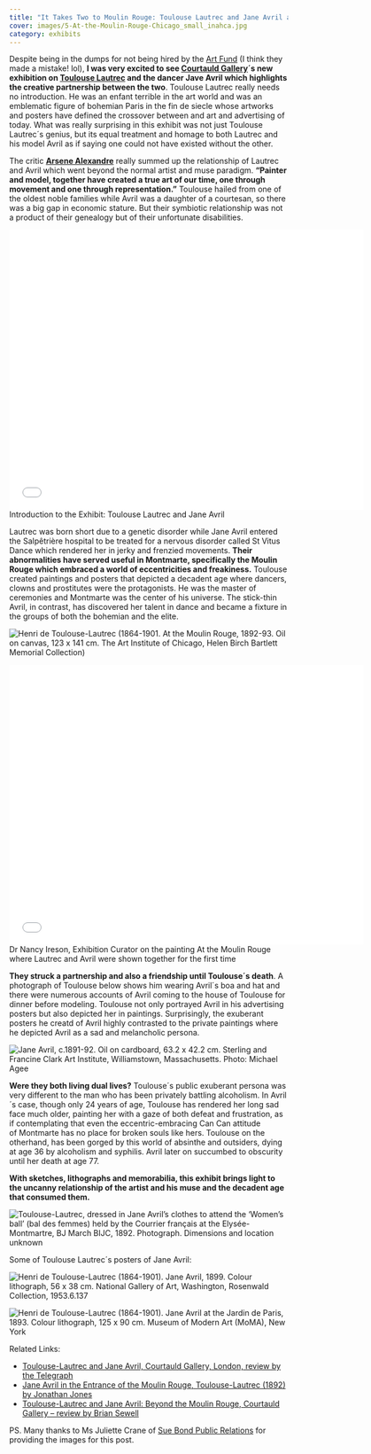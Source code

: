 ```yaml
---
title: "It Takes Two to Moulin Rouge: Toulouse Lautrec and Jane Avril at the Courtauld"
cover: images/5-At-the-Moulin-Rouge-Chicago_small_inahca.jpg
category: exhibits
---
```


Despite being in the dumps for not being hired by the [Art Fund](http://artfund.org "Art Fund") (I think they made a mistake! lol), **I was very excited to see [Courtauld Gallery](http://www.courtauld.ac.uk/index.html "Courtauld Art Gallery")´s new exhibition on [Toulouse Lautrec](http://www.toulouse-lautrec-foundation.org/ "Toulouse Lautrec Foundation") and the dancer Jave Avril which highlights the creative partnership between the two**. Toulouse Lautrec really needs no introduction. He was an enfant terrible in the art world and was an emblematic figure of bohemian Paris in the fin de siecle whose artworks and posters have defined the crossover between and art and advertising of today. What was really surprising in this exhibit was not just Toulouse Lautrec´s genius, but its equal treatment and homage to both Lautrec and his model Avril as if saying one could not have existed without the other.

The critic **[Arsene Alexandre](http://www.amazon.com/s?ie=UTF8&rh=n%3A283155%2Cp_27%3AArs%C3%A8ne%20Alexandre&field-author=Ars%C3%A8ne%20Alexandre&page=1 "Arsene Alexandre")** really summed up the relationship of Lautrec and Avril which went beyond the normal artist and muse paradigm. **“Painter and model, together have created a true art of our time, one through movement and one through representation.”** Toulouse hailed from one of the oldest noble families while Avril was a daughter of a courtesan, so there was a big gap in economic stature. But their symbiotic relationship was not a product of their genealogy but of their unfortunate disabilities.

<iframe allowfullscreen="" class="youtube-player" frameborder="0" height="505" src="//www.youtube.com/embed/L23V5Rm6kX8?wmode=transparent&fs=1&hl=en&modestbranding=1&iv_load_policy=3&showsearch=0&rel=0&theme=dark" title="YouTube video player" type="text/html" width="640"></iframe>

<figcaption>Introduction to the Exhibit: Toulouse Lautrec and Jane Avril</figcaption>

Lautrec was born short due to a genetic disorder while Jane Avril entered the Salpêtrière hospital to be treated for a nervous disorder called St Vitus Dance which rendered her in jerky and frenzied movements. **Their abnormalities have served useful in Montmarte, specifically the Moulin Rouge which embraced a world of eccentricities and freakiness.** Toulouse created paintings and posters that depicted a decadent age where dancers, clowns and prostitutes were the protagonists. He was the master of ceremonies and Montmarte was the center of his universe. The stick-thin Avril, in contrast, has discovered her talent in dance and became a fixture in the groups of both the bohemian and the elite.

![](./images/5-At-the-Moulin-Rouge-Chicago_small_inahca.jpg "Henri de Toulouse-Lautrec (1864-1901. At the Moulin Rouge, 1892-93. Oil on canvas, 123 x 141 cm. The Art Institute of Chicago, Helen Birch Bartlett Memorial Collection)")

<iframe allowfullscreen="" class="youtube-player" frameborder="0" height="505" src="//www.youtube.com/embed/XECFeTjqWDg?wmode=transparent&fs=1&hl=en&modestbranding=1&iv_load_policy=3&showsearch=0&rel=0&theme=dark" title="YouTube video player" type="text/html" width="640"></iframe>

<figcaption>Dr Nancy Ireson, Exhibition Curator on the painting At the Moulin Rouge where Lautrec and Avril were shown together for the first time</figcaption>

**They struck a partnership and also a friendship until Toulouse´s death**. A photograph of Toulouse below shows him wearing Avril´s boa and hat and there were numerous accounts of Avril coming to the house of Toulouse for dinner before modeling. Toulouse not only portrayed Avril in his advertising posters but also depicted her in paintings. Surprisingly, the exuberant posters he creatd of Avril highly contrasted to the private paintings where he depicted Avril as a sad and melancholic persona.

![](./images/2-Lautrec-Jane-Avril-Clark-Art-Institute_small_ypcz8v.jpg "Jane Avril, c.1891-92. Oil on cardboard, 63.2 x 42.2 cm. Sterling and Francine Clark Art Institute, Williamstown, Massachusetts. Photo: Michael Agee")

**Were they both living dual lives?** Toulouse´s public exuberant persona was very different to the man who has been privately battling alcoholism. In Avril´s case, though only 24 years of age, Toulouse has rendered her long sad face much older, painting her with a gaze of both defeat and frustration, as if contemplating that even the eccentric-embracing Can Can attitude of Montmarte has no place for broken souls like hers. Toulouse on the otherhand, has been gorged by this world of absinthe and outsiders, dying at age 36 by alcoholism and syphilis. Avril later on succumbed to obscurity until her death at age 77.

**With sketches, lithographs and memorabilia, this exhibit brings light to the uncanny relationship of the artist and his muse and the decadent age that consumed them.**

![](./images/10-Photograph-of-T-L-in-Janes-hat-and-scarf2_small1_uixxre.jpg "Toulouse-Lautrec, dressed in Jane Avril’s clothes to attend the ‘Women’s ball’ (bal des femmes) held by the Courrier français at the Elysée-Montmartre, BJ March BIJC, 1892. Photograph. Dimensions and location unknown")

Some of Toulouse Lautrec´s posters of Jane Avril:

![](./images/8-Jane-Avril-1899-lithograph_small_qtvp6s.jpg "Henri de Toulouse-Lautrec (1864-1901). Jane Avril, 1899. Colour lithograph, 56 x 38 cm. National Gallery of Art, Washington, Rosenwald Collection, 1953.6.137")

![](./images/4-Jane-Avril1893-lithograph_small1_wkgevs.jpg "Henri de Toulouse-Lautrec (1864-1901). Jane Avril at the Jardin de Paris, 1893. Colour lithograph, 125 x 90 cm. Museum of Modern Art (MoMA), New York")

Related Links:

- [Toulouse-Lautrec and Jane Avril, Courtauld Gallery, London, review by the Telegraph](http://www.telegraph.co.uk/culture/art/art-reviews/8587338/Toulouse-Lautrec-and-Jane-Avril-Courtauld-Gallery-London-review.html "Toulouse Lautrec Telegraph")
- [Jane Avril in the Entrance of the Moulin Rouge, Toulouse-Lautrec (1892) by Jonathan Jones](Jane%20Avril%20in%20the%20Entrance%20of%20the%20Moulin%20Rouge,%20Toulouse-Lautrec%20%281892%29 "Jane Avril by Jonathan Jones")
- [Toulouse-Lautrec and Jane Avril: Beyond the Moulin Rouge, Courtauld Gallery – review by Brian Sewell](http://www.thisislondon.co.uk/arts/review-23969855-toulouse--lautrec-and-jane-avril-beyond-the-moulin-rouge-courtauld-gallery---review.do "Brian Sewell review")

PS. Many thanks to Ms Juliette Crane of [Sue Bond Public Relations](http://www.suebond.co.uk "Sue Bond Public Relations") for providing the images for this post.
